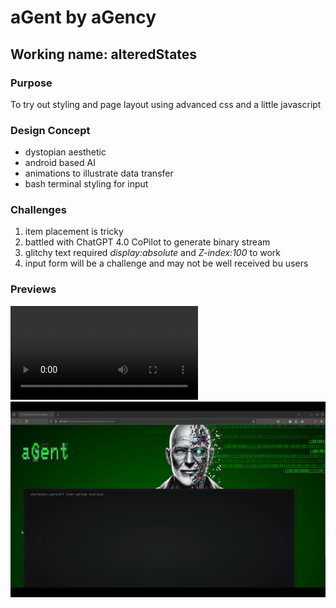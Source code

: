 # aGent by aGency
## Working name: alteredStates
### Purpose
To try out styling and page layout using advanced css and a little javascript
### Design Concept
- dystopian aesthetic
- android based AI
- animations to illustrate data transfer
- bash terminal styling for input
### Challenges
1. item placement is tricky
2. battled with ChatGPT 4.0 CoPilot to generate binary stream
3. glitchy text required *display:absolute* and *Z-index:100* to work
4. input form will be a challenge and may not be well received bu users
### Previews
<video controls src="alterStatesConcept.mp4" title="Title"></video>
![alteredStates](alterStatesConcept.png)
